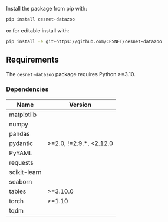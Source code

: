 Install the package from pip with:

```bash
pip install cesnet-datazoo
```

or for editable install with:

```bash
pip install -e git+https://github.com/CESNET/cesnet-datazoo
```

## Requirements
The `cesnet-datazoo` package requires Python >=3.10.

### Dependencies

| Name         | Version                            |
|--------------|------------------------------------|
| matplotlib   |                                    |
| numpy        |                                    |
| pandas       |                                    |
| pydantic     | >=2.0, !=2.9.*, <2.12.0            |
| PyYAML       |                                    |
| requests     |                                    |
| scikit-learn |                                    |
| seaborn      |                                    |
| tables       | >=3.10.0                           |
| torch        | >=1.10                             |
| tqdm         |                                    |